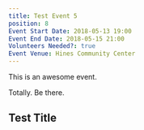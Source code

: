 ```yaml
---
title: Test Event 5
position: 8
Event Start Date: 2018-05-13 19:00
Event End Date: 2018-05-15 21:00
Volunteers Needed?: true
Event Venue: Hines Community Center
---
```


This is an awesome event.

Totally. Be there.

## Test Title
